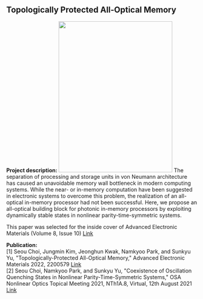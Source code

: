 ## Topologically Protected All‐Optical Memory

**Project description:** <img src="images/350dpi_JPG.jpg" width="300" height="400"> The separation of processing and storage units in von Neumann architecture has caused an unavoidable memory wall bottleneck in modern computing systems. While the near- or in-memory computation have been suggested in electronic systems to overcome this problem, the realization of an all-optical in-memory processor had not been successful. Here, we propose an all-optical building block for photonic in-memory processors by exploiting dynamically stable states in nonlinear parity-time-symmetric systems. 



This paper was selected for the inside cover of Advanced Electronic Materials (Volume 8, Issue 10) [Link](https://onlinelibrary.wiley.com/doi/10.1002/aelm.202270050)

**Publication:** <br/>
[1] Seou Choi, Jungmin Kim, Jeonghun Kwak, Namkyoo Park, and Sunkyu Yu, "Topologically-Protected All-Optical Memory," Advanced Electronic Materials 2022, 2200579 [Link](https://onlinelibrary.wiley.com/doi/full/10.1002/aelm.202200579)
<br/> 
[2] Seou Choi, Namkyoo Park, and Sunkyu Yu, "Coexistence of Oscillation Quenching States in Nonlinear Parity-Time-Symmetric Systems," OSA Nonlinear Optics Topical Meeting 2021, NTh1A.8, Virtual, 12th August 2021 [Link](https://opg.optica.org/abstract.cfm?uri=NLO-2021-NTh1A.8)
